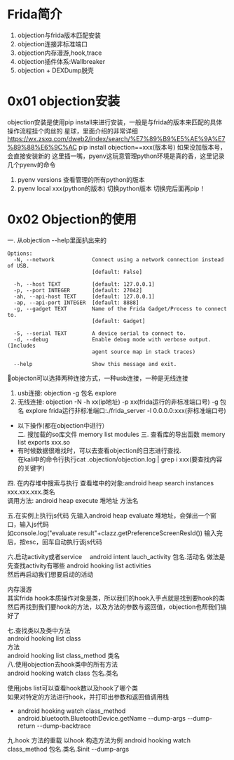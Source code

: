 # Frida简介
1. objection与frida版本匹配安装
2. objection连接非标准端口
3. objection内存漫游,hook,trace
4. objection插件体系:Wallbreaker
5. objection + DEXDump脱壳

# 0x01 objection安装
objection安装是使用pip install来进行安装，一般是与frida的版本来匹配的具体操作流程挂个肉丝的
星球，里面介绍的非常详细
https://wx.zsxq.com/dweb2/index/search/%E7%89%B9%E5%AE%9A%E7%89%88%E6%9C%AC
pip install objection==xxx(版本号)
如果没加版本号，会直接安装新的
这里插一嘴，pyenv这玩意管理python环境是真的香，这里记录几个pyenv的命令
1. pyenv versions 查看管理的所有python的版本
2. pyenv local xxx(python的版本) 切换python版本
切换完后面再pip！
# 0x02 Objection的使用

一. 从objection --help里面扒出来的
```
Options:
  -N, --network            Connect using a network connection instead of USB.
                           [default: False]

  -h, --host TEXT          [default: 127.0.0.1]
  -p, --port INTEGER       [default: 27042]
  -ah, --api-host TEXT     [default: 127.0.0.1]
  -ap, --api-port INTEGER  [default: 8888]
  -g, --gadget TEXT        Name of the Frida Gadget/Process to connect to.
                           [default: Gadget]

  -S, --serial TEXT        A device serial to connect to.
  -d, --debug              Enable debug mode with verbose output. (Includes
                           agent source map in stack traces)

  --help                   Show this message and exit.
```
objecton可以选择两种连接方式，一种usb连接，一种是无线连接
1. usb连接: objection -g 包名 explore
2. 无线连接: objection -N -h xx(ip地址) -p xx(frida运行的非标准端口号) -g 包名 explore
frida运行非标准端口:./frida_server -l 0.0.0.0:xxx(非标准端口号)

* 以下操作(都在objection中进行）  
二. 搜加载的so库文件
memory list modules
三. 查看库的导出函数
memory list exports xxx.so
* 有时候数据很难找时，可以去查看objection的日志进行查找.  
在kali中的命令行执行cat .objection/objection.log | grep i xxx(要查找内容的关键字)  

四. 在内存堆中搜索与执行
查看堆中的对象:android heap search instances xxx.xxx.xxx.类名  
调用方法: android heap execute 堆地址 方法名  

五.在实例上执行js代码
先输入android heap evaluate 堆地址，会弹出一个窗口，输入js代码  
如console.log("evaluate result"+clazz.getPreferenceScreenResId())
输入完后，按esc，回车自动执行该js代码  

六.启动activity或者service
　android intent lauch_activity 包名.活动名
做法是先查找activity有哪些
android hooking list activities  
然后再启动我们想要启动的活动

内存漫游  
其实frida hook本质操作对象是类，所以我们的hook入手点就是找到要hook的类
然后再找到我们要hook的方法，以及方法的参数与返回值，objection也帮我们搞好了  

七.查找类以及类中方法  
android hooking list class  
方法  
android hooking list class_method 类名  
八.使用objection去hook类中的所有方法  
android hooking watch class 包名.类名  

使用jobs list可以查看hook数以及hook了哪个类  
如果对特定的方法进行hook，并打印出参数和返回值调用栈    
* android hooking watch class_method android.bluetooth.BluetoothDevice.getName --dump-args --dump-return --dump-backtrace  

九.hook 方法的重载
以hook 构造方法为例
android hooking watch class_method 包名.类名.$init --dump-args





